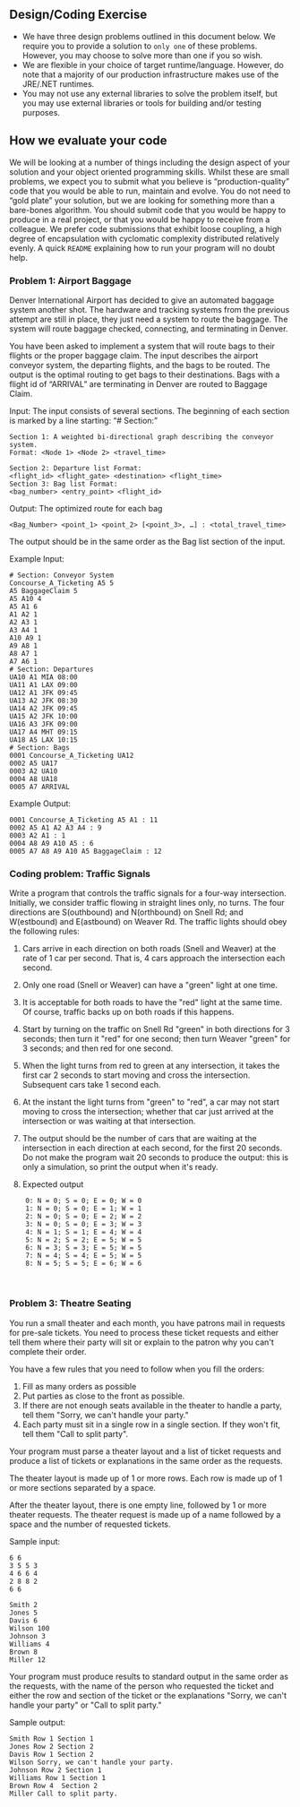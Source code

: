## Design/Coding Exercise
* We have three design problems outlined in this document below. We require you to provide a solution to `only one` of these problems. However, you may choose to solve more than one if you so wish.
*	We are flexible in your choice of target runtime/language. However, do note that a majority of our production infrastructure makes use of the JRE/.NET runtimes.
*	You may not use any external libraries to solve the problem itself, but you may use external libraries or tools for building and/or testing purposes.

## How we evaluate your code
We will be looking at a number of things including the design aspect of your solution and your object oriented programming skills. Whilst these are small problems, we expect you to submit what you believe is “production-quality” code that you would be able to run, maintain and evolve. You do not need to “gold plate” your solution, but we are looking for something more than a bare-bones algorithm. You should submit code that you would be happy to produce in a real project, or that you would be happy to receive from a colleague. We prefer code submissions that exhibit loose coupling, a high degree of encapsulation with cyclomatic complexity distributed relatively evenly. A quick `README` explaining how to run your program will no doubt help.  

### Problem 1: Airport Baggage

Denver International Airport has decided to give an automated baggage system another shot. The hardware and tracking systems from the previous attempt are still in place, they just need a system to route the baggage.  The system will route baggage checked, connecting, and terminating in Denver.

You have been asked to implement a system that will route bags to their flights or the proper baggage claim.  The input describes the airport conveyor system, the departing flights, and the bags to be routed.  The output is the optimal routing to get bags to their destinations.  Bags with a flight id of “ARRIVAL” are terminating in Denver are routed to Baggage Claim.

Input: The input consists of several sections.  The beginning of each section is marked by a line starting: “# Section:”
```
Section 1: A weighted bi-directional graph describing the conveyor system.
Format: <Node 1> <Node 2> <travel_time>

Section 2: Departure list Format:
<flight_id> <flight_gate> <destination> <flight_time>
Section 3: Bag list Format:
<bag_number> <entry_point> <flight_id>
```

Output: The optimized route for each bag
```
<Bag_Number> <point_1> <point_2> [<point_3>, …] : <total_travel_time>
```

The output should be in the same order as the Bag list section of the input.

Example Input:
```
# Section: Conveyor System
Concourse_A_Ticketing A5 5
A5 BaggageClaim 5
A5 A10 4
A5 A1 6
A1 A2 1
A2 A3 1
A3 A4 1
A10 A9 1
A9 A8 1
A8 A7 1
A7 A6 1
# Section: Departures
UA10 A1 MIA 08:00
UA11 A1 LAX 09:00
UA12 A1 JFK 09:45
UA13 A2 JFK 08:30
UA14 A2 JFK 09:45
UA15 A2 JFK 10:00
UA16 A3 JFK 09:00
UA17 A4 MHT 09:15
UA18 A5 LAX 10:15
# Section: Bags
0001 Concourse_A_Ticketing UA12
0002 A5 UA17
0003 A2 UA10
0004 A8 UA18
0005 A7 ARRIVAL
```

Example Output:
```
0001 Concourse_A_Ticketing A5 A1 : 11
0002 A5 A1 A2 A3 A4 : 9
0003 A2 A1 : 1
0004 A8 A9 A10 A5 : 6
0005 A7 A8 A9 A10 A5 BaggageClaim : 12
```

### Coding problem: Traffic Signals

Write a program that controls the traffic signals for a four-way intersection. Initially, we consider traffic flowing in straight lines only, no turns. The four directions are S(outhbound) and N(orthbound) on Snell Rd; and W(estbound) and E(astbound) on Weaver Rd. The traffic lights should obey the following rules:

1. Cars arrive in each direction on both roads (Snell and Weaver) at the rate of 1 car per second. That is, 4 cars approach the intersection each second.

2. Only one road (Snell or Weaver) can have a "green" light at one time.

3. It is acceptable for both roads to have the "red" light at the same time. Of course, traffic backs up on both roads if this happens.

4. Start by turning on the traffic on Snell Rd "green" in both directions for 3 seconds; then turn it "red" for one second; then turn Weaver "green" for 3 seconds; and then red for one second.

5. When the light turns from red to green at any intersection, it takes the first car 2 seconds to start moving and cross the intersection. Subsequent cars take 1 second each.

6. At the instant the light turns from "green" to "red", a car may not start moving to cross the intersection; whether that car just arrived at the intersection or was waiting at that intersection.

7. The output should be the number of cars that are waiting at the intersection in each direction at each second, for the first 20 seconds. Do not make the program wait 20 seconds to produce the output: this is only a simulation, so print the output when it's ready.

8. Expected output
```
 	0: N = 0; S = 0; E = 0; W = 0
 	1: N = 0; S = 0; E = 1; W = 1
 	2: N = 0; S = 0; E = 2; W = 2
 	3: N = 0; S = 0; E = 3; W = 3
 	4: N = 1; S = 1; E = 4; W = 4
 	5: N = 2; S = 2; E = 5; W = 5
 	6: N = 3; S = 3; E = 5; W = 5
 	7: N = 4; S = 4; E = 5; W = 5
 	8: N = 5; S = 5; E = 6; W = 6
```
 
### Problem 3: Theatre Seating

You run a small theater and each month, you have patrons mail in requests for pre-sale tickets.  You need to process these ticket requests and either tell them where their party will sit or explain to the patron why you can't complete their order.

You have a few rules that you need to follow when you fill the orders:
1.	Fill as many orders as possible
2.	Put parties as close to the front as possible.
3.	If there are not enough seats available in the theater to handle a party, tell them "Sorry, we can't handle your party."
4.	Each party must sit in a single row in a single section.  If they won't fit, tell them "Call to split party".

Your program must parse a theater layout and a list of ticket requests and produce a list of tickets or explanations in the same order as the requests.

The theater layout is made up of 1 or more rows.  Each row is made up of 1 or more sections separated by a space.

After the theater layout, there is one empty line, followed by 1 or more theater requests.  The theater request is made up of a name followed by a space and the number of requested tickets.


Sample input:
```
6 6
3 5 5 3
4 6 6 4
2 8 8 2
6 6

Smith 2
Jones 5
Davis 6
Wilson 100
Johnson 3
Williams 4
Brown 8
Miller 12
```

Your program must produce results to standard output in the same order as the requests, with the name of the person who requested the ticket and either the row and section of the ticket or the explanations "Sorry, we can't handle your party" or "Call to split party."


Sample output:

```
Smith Row 1 Section 1
Jones Row 2 Section 2
Davis Row 1 Section 2
Wilson Sorry, we can't handle your party.
Johnson Row 2 Section 1
Williams Row 1 Section 1
Brown Row 4  Section 2
Miller Call to split party.
```
